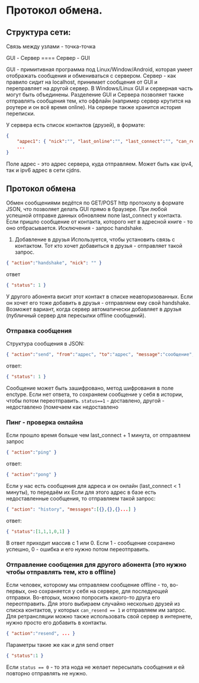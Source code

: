 Протокол обмена.
===============================

## Структура сети:
Связь между узлами - точка-точка

GUI - Сервер ==== Сервер - GUI

GUI - примитивная программа под Linux/Window/Android, которая умеет отображать сообщения и обмениваться с сервером.
Сервер - как правило сидит на localhost, принимает сообщения от GUI и переправляет на другой сервер.
В Windows/Linux GUI и серверная часть могут быть объединены.
Разделение GUI и Сервера позволяет также отправлять сообщения тем, кто оффлайн (например сервер крутится на роутере и он всё время online).
На сервере также хранится история переписки.

У сервера есть список контактов (друзей), в формате:
```json
{
	"адрес1": { "nick":"", "last_online":"", "last_connect":"", "can_resend":1, "key":"", "other_info":... }
	...
}
```
Поле адрес - это адрес сервера, куда отправляем. Может быть как ipv4, так и ipv6 адрес в сети cjdns.


## Протокол обмена
Обмен сообщениями ведётся по GET/POST http протоколу в формате JSON, что позволяет делать GUI прямо в браузере.
При любой успешной отправке данных обновляем поле last_connect у контакта.
Если пришло сообщение от контакта, которого нет в адресной книге - то оно отбрасывается.
Исключения - запрос handshake.

1. Добавление в друзья
Используется, чтобы установить связь с контактом. Тот кто хочет добавиться в друзья - отправляет такой запрос.
```json
{ "action":"handshake", "nick": "" }
```
ответ
```json
{ "status": 1 }
```
У другого абонента висит этот контакт в списке неавторизованных. Если он хочет его тоже добавить в друзья - отправляем ему свой handshake. Возможет вариант, когда сервер автоматически добавляет в друзья (публичный сервер для пересылки offline сообщений).

### Отправка сообщения

Структура сообщения в JSON:

```json
{ "action":"send", "from":"адрес", "to":"адрес", "message":"сообщение", "timestamp":"время", "enctype":"" }
```
ответ:
```json
{ "status": 1 }
```
Сообщение может быть зашифровано, метод шифрования в поле enctype.
Если нет ответа, то сохраняем сообщение у себя в истории, чтобы потом переотправить.
`status==1` - доставлено, другой - недоставлено (помечаем как недоставлено

### Пинг - проверка онлайна

Если прошло время больше чем last_connect + 1 минута, от отправляем запрос

```json
{ "action":"ping" }
```
ответ:
```json
{ "action":"pong" }
```

Если у нас есть сообщения для адреса и он онлайн (last_connect < 1 минуты), то передаём их
Если для этого адрес в базе есть недоставленные сообщения, то отправляем такой запрос:

```json
{ "action": "history", "messages":[{},{},{}...] }
```
ответ:
```json
{ "status":[1,1,1,0,1] }
```
В ответ приходит массив с 1 или 0. Если 1 - сообщение сохранено успешно, 0 - ошибка и его нужно потом переотправить.

### Отправление сообщения для другого абонента (это нужно чтобы отправлять тем, кто в offline)

Если человек, которому мы отправляем сообщение offline - то, во-первых, оно сохраняется у себя на сервере, для последующей отправки.
Во-вторых, можно попросить какого-то друга его переотправить. Для этого выбираем случайно несколько друзей из списка контактов, у которых `can_resend == 1` и отправляем им запрос.
Для ретрансляции можно также использовать свой сервер в интернете, нужно просто его добавить в контакты.

```json
{ "action":"resend", ... }
```
Параметры такие же как и для send
ответ
```json
{ "status":1 }
```
Если `status == 0` - то эта нода не желает пересылать сообщения и ей повторно отправлять не нужно.
